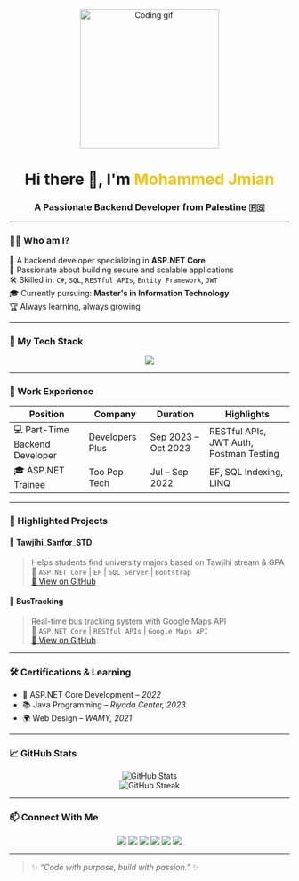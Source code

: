 <div align="center">
  <img src="https://media.giphy.com/media/xT9IgzoKnwFNmISR8I/giphy.gif" width="250" alt="Coding gif" />
  <h1>Hi there 👋, I'm <span style="color:#f1c40f;">Mohammed Jmian</span></h1>
  <h3>A Passionate Backend Developer from Palestine 🇵🇸</h3>
</div>

---

### 🧑‍💻 Who am I?

🚀 A backend developer specializing in **ASP.NET Core**  
🎯 Passionate about building secure and scalable applications  
🛠️ Skilled in: `C#`, `SQL`, `RESTful APIs`, `Entity Framework`, `JWT`  
🎓 Currently pursuing: **Master's in Information Technology**  
🏆 Always learning, always growing

---

### 🚀 My Tech Stack
<p align="center">
  <img src="https://skillicons.dev/icons?i=dotnet,cs,js,html,css,bootstrap,visualstudio,git,postman,mysql,sqlserver" />
</p>

---

### 💼 Work Experience

| Position | Company | Duration | Highlights |
|---------|---------|----------|------------|
| 💻 Part-Time Backend Developer | Developers Plus | Sep 2023 – Oct 2023 | RESTful APIs, JWT Auth, Postman Testing |
| 🎓 ASP.NET Trainee | Too Pop Tech | Jul – Sep 2022 | EF, SQL Indexing, LINQ |

---

### 📂 Highlighted Projects

#### 🎯 Tawjihi_Sanfor_STD  
> Helps students find university majors based on Tawjihi stream & GPA  
> 🔧 `ASP.NET Core` | `EF` | `SQL Server` | `Bootstrap`  
[🔗 View on GitHub](https://github.com/mohammed-h-jmian/Tawjihy_Sanfor_STD)

#### 🚌 BusTracking  
> Real-time bus tracking system with Google Maps API  
> 🔧 `ASP.NET Core` | `RESTful APIs` | `Google Maps API`  
[🔗 View on GitHub](https://github.com/mohammed-h-jmian/BusTracking)

---

### 🛠 Certifications & Learning

- 🏅 ASP.NET Core Development – *2022*
- 📚 Java Programming – *Riyada Center, 2023*
- 🌍 Web Design – *WAMY, 2021*

---

### 📈 GitHub Stats

<p align="center">
  <img src="https://github-readme-stats.vercel.app/api?username=mohammed-h-jmian&show_icons=true&theme=radical" alt="GitHub Stats" />
  <br/>
  <img src="https://github-readme-streak-stats.herokuapp.com/?user=mohammed-h-jmian&theme=radical" alt="GitHub Streak" />
</p>

---

### 📫 Connect With Me

<p align="center">
  <a href="mailto:m.h.jmian@gmail.com"><img src="https://img.shields.io/badge/email-EA4335?style=for-the-badge&logo=gmail&logoColor=white" /></a>
  <a href="https://wa.me/972594563069"><img src="https://img.shields.io/badge/WhatsApp-128C7E?style=for-the-badge&logo=whatsapp&logoColor=white" /></a>
  <a href="https://www.linkedin.com/in/mohammed-h-jmian/"><img src="https://img.shields.io/badge/LinkedIn-0077b5?style=for-the-badge&logo=linkedin&logoColor=white" /></a>
  <a href="https://www.facebook.com/mohammed.h.jmian"><img src="https://img.shields.io/badge/Facebook-4267B2?style=for-the-badge&logo=facebook&logoColor=white" /></a>
  <a href="https://www.youtube.com/@mohammed-h-jmian"><img src="https://img.shields.io/badge/Youtube-FF0000?style=for-the-badge&logo=youtube&logoColor=white" /></a>
  <a href="https://www.instagram.com/mohammed.h.jmian"><img src="https://img.shields.io/badge/Instagram-cd486b?style=for-the-badge&logo=instagram&logoColor=white" /></a>
</p>

---

> ✨ *“Code with purpose, build with passion.”* ✨
